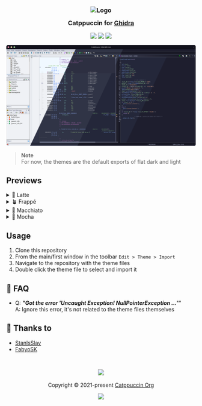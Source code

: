 <h3 align="center">
	<img src="https://raw.githubusercontent.com/catppuccin/catppuccin/main/assets/logos/exports/1544x1544_circle.png" width="100" alt="Logo"/><br/>
	<img src="https://raw.githubusercontent.com/catppuccin/catppuccin/main/assets/misc/transparent.png" height="30" width="0px"/>
	Catppuccin for <a href="https://ghidra-sre.org/">Ghidra</a>
	<img src="https://raw.githubusercontent.com/catppuccin/catppuccin/main/assets/misc/transparent.png" height="30" width="0px"/>
</h3>

<p align="center">
	<a href="https://github.com/StanlsSlav/ghidra/stargazers"><img src="https://img.shields.io/github/stars/StanlsSlav/ghidra?colorA=363a4f&colorB=b7bdf8&style=for-the-badge"></a>
	<a href="https://github.com/StanlsSlav/ghidra/issues"><img src="https://img.shields.io/github/issues/StanlsSlav/ghidra?colorA=363a4f&colorB=f5a97f&style=for-the-badge"></a>
	<a href="https://github.com/StanlsSlav/ghidra/contributors"><img src="https://img.shields.io/github/contributors/StanlsSlav/ghidra?colorA=363a4f&colorB=a6da95&style=for-the-badge"></a>
</p>

<p align="center">
	<img src="./assets/preview.webp"/>
</p>

> **Note**\
> For now, the themes are the default exports of flat dark and light

## Previews

<details>
<summary>🌻 Latte</summary>
<img src="./assets/latte.webp"/>
</details>
<details>
<summary>🪴 Frappé</summary>
<img src="./assets/frappe.webp"/>
</details>
<details>
<summary>🌺 Macchiato</summary>
<img src="./assets/macchiato.webp"/>
</details>
<details>
<summary>🌿 Mocha</summary>
<img src="./assets/mocha.webp"/>
</details>

## Usage

1. Clone this repository
2. From the main/first window in the toolbar `Edit > Theme > Import`
3. Navigate to the repository with the theme files
4. Double click the theme file to select and import it

## 🙋 FAQ

- Q: **_"Got the error 'Uncaught Exception! NullPointerException ...'"_**\
  A: Ignore this error, it's not related to the theme files themselves

## 💝 Thanks to

- [StanlsSlav](https://github.com/StanlsSlav)
- [FabyoSK](https://github.com/FabyoSK)

&nbsp;

<p align="center">
	<img src="https://raw.githubusercontent.com/catppuccin/catppuccin/main/assets/footers/gray0_ctp_on_line.svg?sanitize=true" />
</p>

<p align="center">
	Copyright &copy; 2021-present <a href="https://github.com/catppuccin" target="_blank">Catppuccin Org</a>
</p>

<p align="center">
	<a href="https://github.com/catppuccin/catppuccin/blob/main/LICENSE"><img src="https://img.shields.io/static/v1.svg?style=for-the-badge&label=License&message=MIT&logoColor=d9e0ee&colorA=363a4f&colorB=b7bdf8"/></a>
</p>
